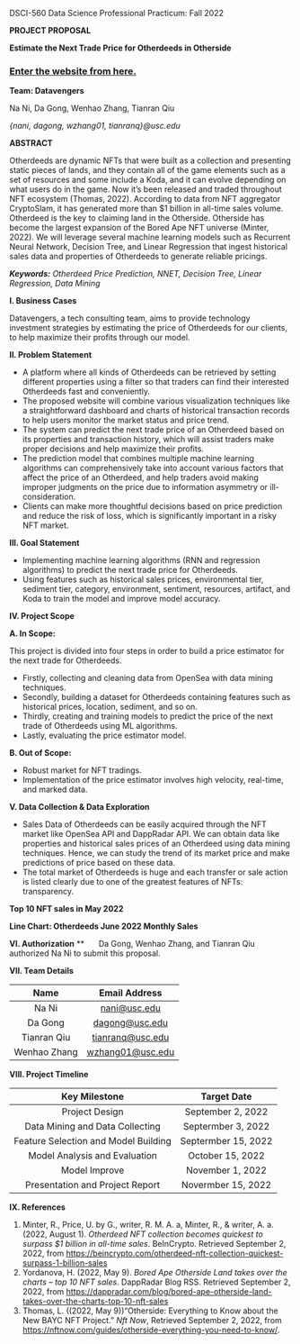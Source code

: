 ﻿DSCI-560 Data Science Professional Practicum: Fall 2022

**PROJECT PROPOSAL** 

**Estimate the Next Trade Price for Otherdeeds in Otherside**

### [Enter the website from here.](https://dag0ng-otherdeed-price-prediction-home-ixi30b.streamlit.app/)

**Team: Datavengers**

Na Ni, Da Gong, Wenhao Zhang, Tianran Qiu 

*{nani, dagong, wzhang01, tianranq}@usc.edu* 

**ABSTRACT** 

Otherdeeds are dynamic NFTs that were built as a collection and presenting static pieces of lands, and they contain all of the game elements such as a set of resources and some include a Koda, and it can evolve depending on what users do in the game. Now it’s been released and traded throughout NFT ecosystem (Thomas, 2022). According to data from NFT aggregator CryptoSlam, it has generated more than $1 billion in all-time sales volume. Otherdeed is the key to claiming land in the Otherside. Otherside has become the largest expansion of the Bored Ape NFT universe (Minter, 2022). We will leverage several machine learning models such as Recurrent Neural Network, Decision Tree, and Linear Regression that ingest historical sales data and properties of Otherdeeds to generate reliable pricings.

***Keywords:** Otherdeed Price Prediction, NNET, Decision Tree, Linear Regression, Data Mining* 

**I. Business Cases** 

Datavengers, a tech consulting team, aims to provide technology investment strategies by estimating the price of Otherdeeds for our clients, to help maximize their profits through our model.

**II. Problem Statement** 

- A platform where all kinds of Otherdeeds can be retrieved by setting different properties using a filter so that traders can find their interested Otherdeeds fast and conveniently. 
- The proposed website will combine various visualization techniques like a straightforward dashboard and charts of historical transaction records to help users monitor the market status and price trend.
- The system can predict the next trade price of an Otherdeed based on its properties and transaction history, which will assist traders make proper decisions and help maximize their profits.
- The prediction model that combines multiple machine learning algorithms can comprehensively take into account various factors that affect the price of an Otherdeed, and help traders avoid making improper judgments on the price due to information asymmetry or ill-consideration. 
- Clients can make more thoughtful decisions based on price prediction and reduce the risk of loss, which is significantly important in a risky NFT market.

**III. Goal Statement**

- Implementing machine learning algorithms (RNN and regression algorithms) to predict the next trade price for Otherdeeds.
- Using features such as historical sales prices, environmental tier, sediment tier, category, environment, sentiment, resources, artifact, and Koda to train the model and improve model accuracy.

**IV. Project Scope** 

**A. In Scope:** 

This project is divided into four steps in order to build a price estimator for the next trade for Otherdeeds.

- Firstly, collecting and cleaning data from OpenSea with data mining techniques.
- Secondly, building a dataset for Otherdeeds containing features such as historical prices, location, sediment, and so on.
- Thirdly, creating and training models to predict the price of the next trade of Otherdeeds using ML algorithms.
- Lastly, evaluating the price estimator model.

**B. Out of Scope:** 

- Robust market for NFT tradings.
- Implementation of the price estimator involves high velocity, real-time, and marked data.

**V. Data Collection & Data Exploration** 

- Sales Data of Otherdeeds can be easily acquired through the NFT market like OpenSea API and DappRadar API. We can obtain data like properties and historical sales prices of an Otherdeed using data mining techniques. Hence, we can study the trend of its market price and make predictions of price based on these data.
- The total market of Otherdeeds is huge and each transfer or sale action is listed clearly due to one of the greatest features of NFTs: transparency.

**Top 10 NFT sales in May 2022**

**Line Chart: Otherdeeds June 2022 Monthly Sales**

**VI. Authorization**
**
`	`Da Gong, Wenhao Zhang, and Tianran Qiu authorized Na Ni to submit this proposal.

**VII. Team Details**

|**Name**|**Email Address**|
| :-: | :-: |
|Na Ni|nani@usc.edu|
|Da Gong|dagong@usc.edu|
|Tianran Qiu|tianranq@usc.edu|
|Wenhao Zhang|wzhang01@usc.edu|
**VIII. Project Timeline**

|**Key Milestone**|**Target Date**|
| :-: | :-: |
|Project Design|September 2, 2022|
|Data Mining and Data Collecting|Septermber 3, 2022|
|Feature Selection and Model Building|Septermber 15, 2022|
|Model Analysis and Evaluation|October 15, 2022|
|Model Improve|November 1, 2022|
|Presentation and Project Report|Novermber 15, 2022|
**IX. References**

1. Minter, R., Price, U. by G., writer, R. M. A. a, Minter, R., & writer, A. a. (2022, August 1). *Otherdeed NFT collection becomes quickest to surpass $1 billion in all-time sales*. BeInCrypto. Retrieved September 2, 2022, from <https://beincrypto.com/otherdeed-nft-collection-quickest-surpass-1-billion-sales>
1. Yordanova, H. (2022, May 9). *Bored Ape Otherside Land takes over the charts – top 10 NFT sales*. DappRadar Blog RSS. Retrieved September 2, 2022, from <https://dappradar.com/blog/bored-ape-otherside-land-takes-over-the-charts-top-10-nft-sales> 
1. Thomas, L. ((2022, May 9))“Otherside: Everything to Know about the New BAYC NFT Project.” *Nft Now*, Retrieved September 2, 2022, from <https://nftnow.com/guides/otherside-everything-you-need-to-know/>.
